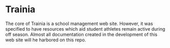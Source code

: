 # Trainia
The core of Trainia is a school management web site. However, it was specified to have resources which aid student athletes remain active during off season. Almost all documentation created in the development of this web site will he harbored on this repo.

